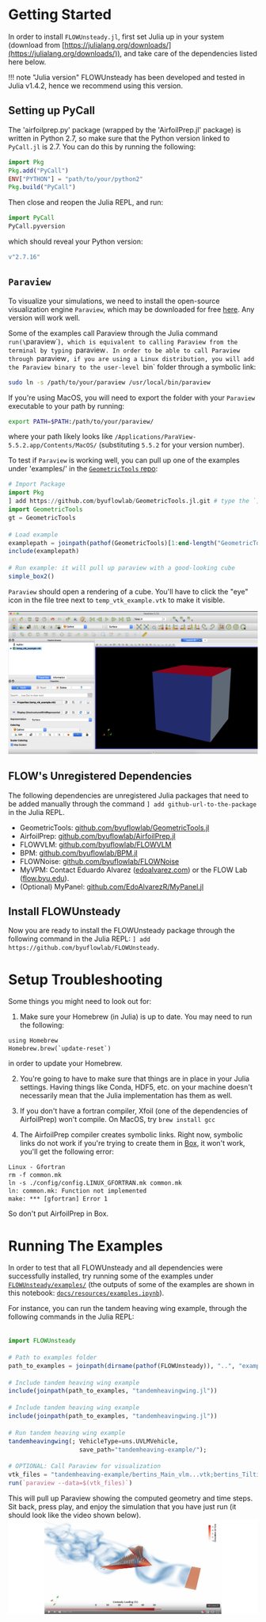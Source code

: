 # Getting Started

In order to install `FLOWUnsteady.jl`, first set Julia up in your system (download from [https://julialang.org/downloads/](https://julialang.org/downloads/)), and take care of the dependencies listed here below.


!!! note "Julia version"
    FLOWUnsteady has been developed and tested in Julia v1.4.2, hence we recommend using this version.

## Setting up PyCall

The 'airfoilprep.py' package (wrapped by the 'AirfoilPrep.jl' package) is written in Python 2.7, so make sure that the Python version linked to `PyCall.jl` is 2.7. You can do this by running the following:

```julia
import Pkg
Pkg.add("PyCall")
ENV["PYTHON"] = "path/to/your/python2"
Pkg.build("PyCall")
```

Then close and reopen the Julia REPL, and run:

```julia
import PyCall
PyCall.pyversion
```

which should reveal your Python version:

```julia
v"2.7.16"
```

## `Paraview`

To visualize your simulations, we need to install the open-source visualization engine `Paraview`, which may be downloaded for free [here](https://www.paraview.org/download/). Any version will work well.

Some of the examples call Paraview through the Julia command `run(\`paraview\`)`, which is equivalent to calling Paraview from the terminal by typing `paraview`. In order to be able to call Paraview through `paraview`, if you are using a Linux distribution, you will add the Paraview binary to the user-level `bin` folder through a symbolic link:
```bash
sudo ln -s /path/to/your/paraview /usr/local/bin/paraview
```
If you're using MacOS, you will need to export the folder with your `Paraview` executable to your path by running:
```bash
export PATH=$PATH:/path/to/your/paraview/
```

where your path likely looks like `/Applications/ParaView-5.5.2.app/Contents/MacOS/` (substituting `5.5.2` for your version number).

To test if `Paraview` is working well, you can pull up one of the examples under 'examples/' in the [`GeometricTools` repo](https://github.com/byuflowlab/GeometricTools.jl.git):

```julia
# Import Package
import Pkg
] add https://github.com/byuflowlab/GeometricTools.jl.git # type the `]` key to enter the package manager and add the GeometricTools Rep
import GeometricTools
gt = GeometricTools

# Load example
examplepath = joinpath(pathof(GeometricTools)[1:end-length("GeometricTools.jl")],"../examples/example_simple.jl")
include(examplepath)

# Run example: it will pull up paraview with a good-looking cube
simple_box2()
```

`Paraview` should open a rendering of a cube. You'll have to click the "eye" icon in the file tree next to `temp_vtk_example.vtk` to make it visible.

![Img](../assets/howtofigs/simple_cube.png)


## FLOW's Unregistered Dependencies

The following dependencies are unregistered Julia packages that need to be added manually through the command `] add github-url-to-the-package` in the Julia REPL.

* GeometricTools: [github.com/byuflowlab/GeometricTools.jl](https://github.com/byuflowlab/GeometricTools.jl)
* AirfoilPrep: [github.com/byuflowlab/AirfoilPrep.jl](https://github.com/byuflowlab/AirfoilPrep.jl)
* FLOWVLM: [github.com/byuflowlab/FLOWVLM](https://github.com/byuflowlab/FLOWVLM)
* BPM: [github.com/byuflowlab/BPM.jl](https://github.com/byuflowlab/BPM.jl)
* FLOWNoise: [github.com/byuflowlab/FLOWNoise](https://github.com/byuflowlab/FLOWNoise)
* MyVPM: Contact Eduardo Alvarez ([edoalvarez.com](https://edoalvarez.com)) or the FLOW Lab ([flow.byu.edu](http://flow.byu.edu/)).
* (Optional) MyPanel: [github.com/EdoAlvarezR/MyPanel.jl](https://github.com/EdoAlvarezR/MyPanel.jl)

## Install FLOWUnsteady

Now you are ready to install the FLOWUnsteady package through the following command in the Julia REPL: `] add https://github.com/byuflowlab/FLOWUnsteady`.

# Setup Troubleshooting

Some things you might need to look out for:

1. Make sure your Homebrew (in Julia) is up to date. You may need to run the following:
```
using Homebrew
Homebrew.brew(`update-reset`)
```
in order to update your Homebrew.

2. You're going to have to make sure that things are in place in your Julia settings. Having things like Conda, HDF5, etc. on your machine doesn't necessarily mean that the Julia implementation has them as well.

3. If you don't have a fortran compiler, Xfoil (one of the dependencies of AirfoilPrep) won't compile.  On MacOS, try `brew install gcc`

4. The AirfoilPrep compiler creates symbolic links. Right now, symbolic links do not work if you're trying to create them in [Box](http://box.byu.edu/), it won't work, you'll get the following error:
```
Linux - Gfortran
rm -f common.mk
ln -s ./config/config.LINUX_GFORTRAN.mk common.mk
ln: common.mk: Function not implemented
make: *** [gfortran] Error 1
```
So don't put AirfoilPrep in Box.

# Running The Examples

In order to test that all FLOWUnsteady and all dependencies were successfully installed, try running some of the examples under [`FLOWUnsteady/examples/`](https://github.com/byuflowlab/FLOWUnsteady/blob/master/examples/) (the outputs of some of the examples are shown in this notebook: [`docs/resources/examples.ipynb`](https://nbviewer.jupyter.org/github/byuflowlab/FLOWUnsteady/blob/master/docs/resources/examples.ipynb)).

For instance, you can run the tandem heaving wing example, through the following commands in the Julia REPL:

```julia

import FLOWUnsteady

# Path to examples folder
path_to_examples = joinpath(dirname(pathof(FLOWUnsteady)), "..", "examples")

# Include tandem heaving wing example
include(joinpath(path_to_examples, "tandemheavingwing.jl"))

# Include tandem heaving wing example
include(joinpath(path_to_examples, "tandemheavingwing.jl"))

# Run tandem heaving wing example
tandemheavingwing(; VehicleType=uns.UVLMVehicle,
                    save_path="tandemheaving-example/");

# OPTIONAL: Call Paraview for visualization
vtk_files = "tandemheaving-example/bertins_Main_vlm...vtk;bertins_Tilting_Tandem_vlm...vtk;bertins_pfield...vtk;"
run(`paraview --data=$(vtk_files)`)
```

This will pull up Paraview showing the computed geometry and time steps. Sit back, press play, and enjoy the simulation that you have just run (it should look like the video shown below).
[![Vid here](assets/img/play01_wide.png)](https://youtu.be/Pch94bKpjrQ)
